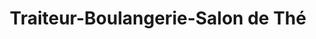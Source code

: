 ---
title: "Traiteur-Boulangerie-Salon de Thé"
url: /breteuil/traiteur-boulangerie-salon-de-the/
shop: Bäckerei
---